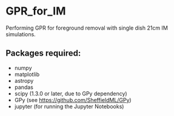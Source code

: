 # GPR_for_IM
Performing GPR for foreground removal with single dish 21cm IM simulations.

## Packages required:

- numpy
- matplotlib
- astropy
- pandas
- scipy (1.3.0 or later, due to GPy dependency)
- GPy (see https://github.com/SheffieldML/GPy)
- jupyter (for running the Jupyter Notebooks)
